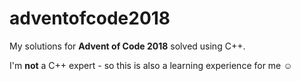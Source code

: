 # adventofcode2018

My solutions for **Advent of Code 2018** solved using C++.

I'm __not__ a C++ expert - so this is also a learning experience for me ☺
